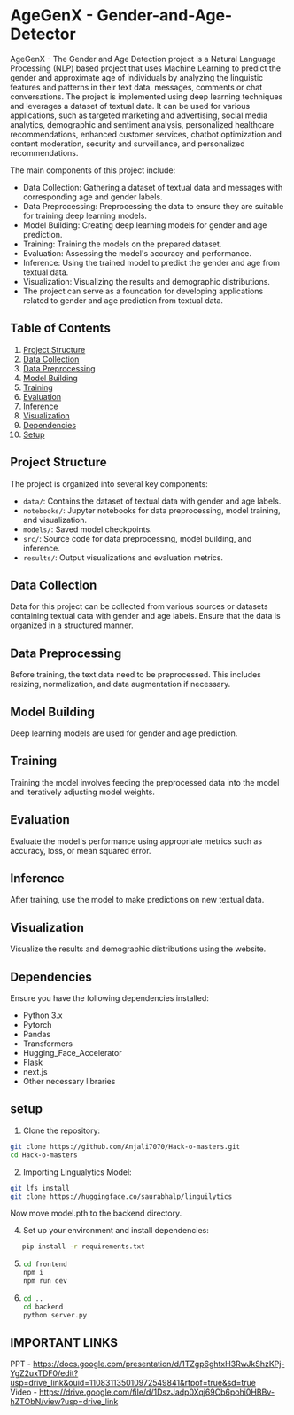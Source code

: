 # AgeGenX - Gender-and-Age-Detector

AgeGenX - The Gender and Age Detection project is a Natural Language Processing (NLP) based project that uses Machine Learning to predict the gender and approximate age of individuals by analyzing the linguistic features and patterns in their text data, messages, comments or chat conversations. The project is implemented using deep learning techniques and leverages a dataset of textual data. It can be used for various applications, such as targeted marketing and advertising, social media analytics, demographic and sentiment analysis, personalized healthcare recommendations, enhanced customer services, chatbot optimization and content moderation, security and surveillance, and personalized recommendations.

The main components of this project include:

- Data Collection: Gathering a dataset of textual data and messages with corresponding age and gender labels.
- Data Preprocessing: Preprocessing the data to ensure they are suitable for training deep learning models.
- Model Building: Creating deep learning models for gender and age prediction.
- Training: Training the models on the prepared dataset.
- Evaluation: Assessing the model's accuracy and performance.
- Inference: Using the trained model to predict the gender and age from textual data.
- Visualization: Visualizing the results and demographic distributions.
- The project can serve as a foundation for developing applications related to gender and age prediction from textual data.


## Table of Contents
1. [Project Structure](#project-structure)
2. [Data Collection](#data-collection)
3. [Data Preprocessing](#data-preprocessing)
4. [Model Building](#model-building)
5. [Training](#training)
6. [Evaluation](#evaluation)
7. [Inference](#inference)
8. [Visualization](#visualization)
9. [Dependencies](#dependencies)
10. [Setup](#setup)

## Project Structure
The project is organized into several key components:
- `data/`: Contains the dataset of textual data with gender and age labels.
- `notebooks/`: Jupyter notebooks for data preprocessing, model training, and visualization.
- `models/`: Saved model checkpoints.
- `src/`: Source code for data preprocessing, model building, and inference.
- `results/`: Output visualizations and evaluation metrics.

## Data Collection
Data for this project can be collected from various sources or datasets containing textual data with gender and age labels. Ensure that the data is organized in a structured manner.

## Data Preprocessing
Before training, the text data need to be preprocessed. This includes resizing, normalization, and data augmentation if necessary. 

## Model Building
Deep learning models are used for gender and age prediction. 

## Training
Training the model involves feeding the preprocessed data into the model and iteratively adjusting model weights. 

## Evaluation
Evaluate the model's performance using appropriate metrics such as accuracy, loss, or mean squared error.

## Inference
After training, use the model to make predictions on new textual data. 

## Visualization
Visualize the results and demographic distributions using the website.

## Dependencies
Ensure you have the following dependencies installed:
- Python 3.x
- Pytorch
- Pandas
- Transformers
- Hugging_Face_Accelerator
- Flask
- next.js
- Other necessary libraries

## setup
1. Clone the repository:
 ```bash
git clone https://github.com/Anjali7070/Hack-o-masters.git
cd Hack-o-masters
```
2. Importing Lingualytics Model:
  ```bash
git lfs install
git clone https://huggingface.co/saurabhalp/linguilytics
```
Now move model.pth to the backend directory.

4. Set up your environment and install dependencies:
```bash
   pip install -r requirements.txt
```
5. ```bash
   cd frontend
   npm i
   npm run dev
   ```
 6. ```bash
    cd ..
    cd backend
    python server.py
     ```
    
## IMPORTANT LINKS
PPT - https://docs.google.com/presentation/d/1TZgp6ghtxH3RwJkShzKPj-YgZ2uxTDF0/edit?usp=drive_link&ouid=110831135010972549841&rtpof=true&sd=true <br/>
Video - https://drive.google.com/file/d/1DszJadp0Xqj69Cb6pohi0HBBv-hZTObN/view?usp=drive_link
